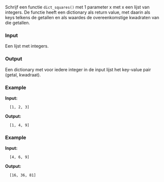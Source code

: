 Schrijf een functie `dict_squares()` met 1 parameter x met x een lijst van integers. De functie heeft een dictionary als return value, met daarin als keys telkens de getallen en als waardes de overeenkomstige kwadraten van die getallen.

### Input

Een lijst met integers.

### Output

Een dictionary met voor iedere integer in de input lijst het key-value pair
(getal, kwadraat).

### Example

**Input:**

      [1, 2, 3]

**Output:**

      [1, 4, 9]

### Example

**Input:**

      [4, 6, 9]

**Output:**

      [16, 36, 81]
